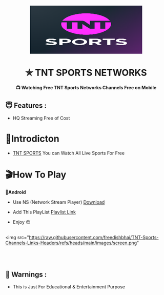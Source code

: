 <p align="center"><img src="https://raw.githubusercontent.com/freedishbhai/TNT-Sports-Channels-Links-Headers/refs/heads/main/images/logo.png" width="350" height="150"></p>

<h1 align='center'>✯ TNT SPORTS NETWORKS</h1>


<h4 align='center'>📺 Watching Free TNT Sports Networks Channels Free on Mobile 

<h2>😇 Features :</h2>

- HQ Streaming Free of Cost <br>

# 📒Introdicton 
* [TNT SPORTS](https://play.google.com/store/apps/details?id=com.bt.btsport) You can Watch All Live Sports For Free



# 🎬How To Play
**📱Android**
* Use NS (Network Stream Player) [Download](https://play.google.com/store/apps/details?id=com.genuine.leone)
* Add This PlayList [Playlist Link](https://raw.githubusercontent.com/freedishbhai/TNT-Sports-Channels-Links-Headers/refs/heads/main/btsports_NS_Player.m3u)
  
*  Enjoy 😊

 <strong><i></i></strong>
<br>
<img src="https://raw.githubusercontent.com/freedishbhai/TNT-Sports-Channels-Links-Headers/refs/heads/main/images/screen.png"  

<br>

<br>
 

<h2>🚸 Warnings :</h2>

- This is Just For Educational & Entertainment Purpose 
 
